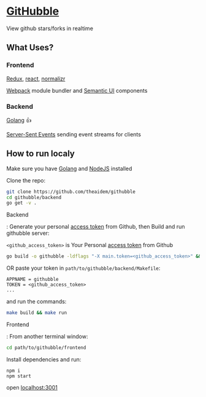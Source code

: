 # [GitHubble](http://githubble.com/)

View github stars/forks in realtime

## What Uses?

### Frontend

[Redux](https://github.com/reactjs/redux), 
[react](https://github.com/facebook/react),
[normalizr](https://github.com/gaearon/normalizr)

[Webpack](https://github.com/webpack/webpack) module bundler
 and [Semantic UI](https://github.com/Semantic-Org/Semantic-UI) components

### Backend

[Golang](https://golang.org/) :+1:

[Server-Sent Events](http://www.w3schools.com/html/html5_serversentevents.asp) sending event streams for clients

## How to run localy

Make sure you have [Golang](https://golang.org/) and [NodeJS](https://nodejs.org/) installed

Clone the repo: 

```bash
git clone https://github.com/theaidem/githubble
cd githubble/backend
go get -v .
```

Backend

: Generate your personal [access token](https://github.com/settings/tokens) from Github, then Build and run githubble server:

`<github_access_token>` is Your Personal [access token](https://github.com/settings/tokens) from Github

```bash
go build -o githubble -ldflags "-X main.token=<github_access_token>" && ./githubble
```

OR paste your token in `path/to/githubble/backend/Makefile`:

```
APPNAME = githubble
TOKEN = <github_access_token>
...
```

and run the commands:

```bash
make build && make run
```

Frontend

: From another terminal window:

```bash
cd path/to/githubble/frontend
```

Install dependencies and run:

```
npm i
npm start
```

open [localhost:3001](http://localhost:3001)
